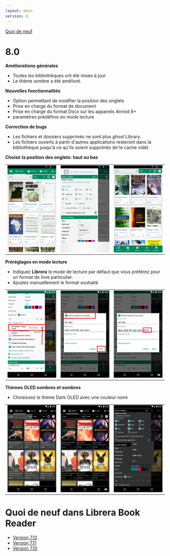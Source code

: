 ```yaml
---
layout: main
version: 6
---
```

[Quoi de neuf](/wiki/what-is-new/fr)

# 8.0

**Améliorations générales**

* Toutes les bibliothèques ont été mises à jour
* Le thème sombre a été amélioré.

**Nouvelles fonctionnalités**

* Option permettant de modifier la position des onglets
* Prise en charge du format de document
* Prise en charge du format Docx sur les appareils Anroid 8+
* paramètres prédéfinis en mode lecture

**Correction de bugs**

* Les fichiers et dossiers supprimés ne sont plus _ghost_ Library.
* Les fichiers ouverts à partir d'autres applications resteront dans la bibliothèque jusqu'à ce qu'ils soient supprimés (et le cache vidé)

**Choisir la position des onglets: haut ou bas**

||||
|-|-|-|
|![](2.png)|![](3.png)|![](1.png)|

**Préréglages en mode lecture**

* Indiquez **Librera** le mode de lecture par défaut que vous préférez pour un format de livre particulier.
* Ajoutez manuellement le format souhaité

||||
|-|-|-|
|![](4.png)|![](5.png)|![](6.png)|


**Thèmes OLED sombres et sombres**

* Choisissez le thème Dark OLED avec une couleur noire

||||
|-|-|-|
|![](9.png)|![](8.png)|![](7.png)|


# Quoi de neuf dans Librera Book Reader

* [Version 7.12](/wiki/what-is-new/7.12/fr)
* [Version 7.11](/wiki/what-is-new/7.11/fr)
* [Version 7.10](/wiki/what-is-new/7.10/fr)
